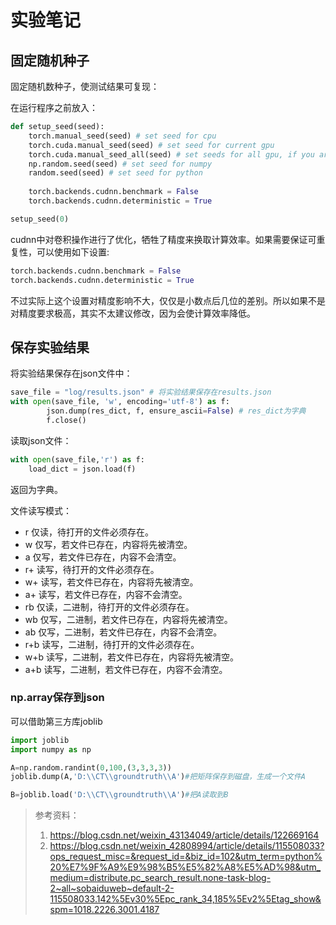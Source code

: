 # 实验笔记

## 固定随机种子

固定随机数种子，使测试结果可复现：

在运行程序之前放入：

```python
def setup_seed(seed):	
	torch.manual_seed(seed) # set seed for cpu
    torch.cuda.manual_seed(seed) # set seed for current gpu
    torch.cuda.manual_seed_all(seed) # set seeds for all gpu, if you are using multi-gpu
    np.random.seed(seed) # set seed for numpy
    random.seed(seed) # set seed for python 
    
    torch.backends.cudnn.benchmark = False
    torch.backends.cudnn.deterministic = True

setup_seed(0)
```

cudnn中对卷积操作进行了优化，牺牲了精度来换取计算效率。如果需要保证可重复性，可以使用如下设置:

```python
torch.backends.cudnn.benchmark = False
torch.backends.cudnn.deterministic = True
```


不过实际上这个设置对精度影响不大，仅仅是小数点后几位的差别。所以如果不是对精度要求极高，其实不太建议修改，因为会使计算效率降低。

## 保存实验结果

将实验结果保存在json文件中：

```python
save_file = "log/results.json" # 将实验结果保存在results.json
with open(save_file, 'w', encoding='utf-8') as f:
        json.dump(res_dict, f, ensure_ascii=False) # res_dict为字典
        f.close()
```

读取json文件：

```python
with open(save_file,'r') as f:
    load_dict = json.load(f)
```

返回为字典。

文件读写模式：

- r     仅读，待打开的文件必须存在。
- w      仅写，若文件已存在，内容将先被清空。
- a       仅写，若文件已存在，内容不会清空。
- r+     读写，待打开的文件必须存在。
- w+    读写，若文件已存在，内容将先被清空。
- a+     读写，若文件已存在，内容不会清空。
- rb     仅读，二进制，待打开的文件必须存在。
- wb    仅写，二进制，若文件已存在，内容将先被清空。
- ab     仅写，二进制，若文件已存在，内容不会清空。
- r+b    读写，二进制，待打开的文件必须存在。
- w+b  读写，二进制，若文件已存在，内容将先被清空。
- a+b   读写，二进制，若文件已存在，内容不会清空。

### np.array保存到json

可以借助第三方库joblib

```python
import joblib
import numpy as np

A=np.random.randint(0,100,(3,3,3,3))
joblib.dump(A,'D:\\CT\\groundtruth\\A')#把矩阵保存到磁盘，生成一个文件A

B=joblib.load('D:\\CT\\groundtruth\\A')#把A读取到B
```





> 参考资料：
>
> 1. https://blog.csdn.net/weixin_43134049/article/details/122669164
> 2. https://blog.csdn.net/weixin_42808994/article/details/115508033?ops_request_misc=&request_id=&biz_id=102&utm_term=python%20%E7%9F%A9%E9%98%B5%E5%82%A8%E5%AD%98&utm_medium=distribute.pc_search_result.none-task-blog-2~all~sobaiduweb~default-2-115508033.142%5Ev30%5Epc_rank_34,185%5Ev2%5Etag_show&spm=1018.2226.3001.4187
